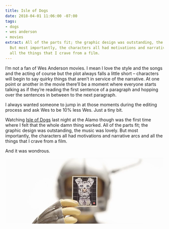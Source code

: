 ```yaml
---
title: Isle of Dogs
date: 2018-04-01 11:06:00 -07:00
tags:
- dogs
- wes anderson
- movies
extract: All of the parts fit; the graphic design was outstanding, the music was lovely.
  But most importantly, the characters all had motivations and narrative arcs and
  all the things that I crave from a film.
---
```


I’m not a fan of Wes Anderson movies. I mean I love the style and the songs and the acting of course but the plot always falls a little short – characters will begin to say quirky things that aren’t in service of the narrative. At one point or another in the movie there’ll be a moment where everyone starts talking as if they’re reading the first sentence of a paragraph and hopping over the sentences in between to the next paragraph.

I always wanted someone to jump in at those moments during the editing process and ask Wes to be 10% less Wes. Just a tiny bit.

Watching [Isle of Dogs](https://letterboxd.com/film/isle-of-dogs-2018/) last night at the Alamo though was the first time where I felt that the whole damn thing worked. All of the parts fit; the graphic design was outstanding, the music was lovely. But most importantly, the characters all had motivations and narrative arcs and all the things that I crave from a film.

And it was wondrous.

![wes-anderson-full-trailer-animation-itsnicethat-5.jpg](/uploads/wes-anderson-full-trailer-animation-itsnicethat-5.jpg)